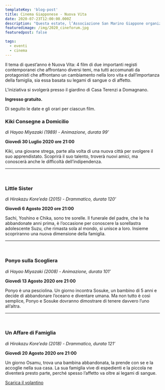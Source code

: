 ```yaml
---
templateKey: 'blog-post'
title: Cinema Giapponese - Nuova Vita
date: 2020-07-23T12:00:00.000Z
description: "Questa estate, l’Associazione San Marino Giappone organizza 4 serate dedicate al cinema Giapponese."
featuredimage: /img/2020_cineforum.jpg
featuredpost: false

tags:
  - eventi
  - cinema
---
```


Il tema di quest’anno è Nuova Vita: 4 film di due importanti registi contemporanei che affrontano diversi temi, ma tutti accomunati da protagonisti che affrontano un cambiamento nella loro vita e dall’importanza della famiglia, sia essa basata su legami di sangue o di affetto.

 L'iniziativa si svolgerà presso  il giardino di Casa Terenzi a Domagnano.
 
 **Ingresso gratuito.**

 Di seguito le date e gli orari per ciascun film. 


### Kiki Consegne a Domicilio

*di Hayao Miyazaki (1989) - Animazione, durata 99’*

**Giovedì	30 Luglio 2020	ore 21:00**

Kiki, una giovane strega, parte alla volta di una nuova città per svolgere il suo apprendistato. Scoprirà il suo talento, troverà nuovi amici, ma conoscerà anche le difficoltà dell’indipendenza.

<hr/><br/>


### Little Sister

*di Hirokazu Kore’eda (2015) - Drammatico, durata 120’*

**Giovedì	6 Agosto 2020	ore 21:00**

Sachi, Yoshino e Chika, sono tre sorelle. Il funerale del padre, che le ha abbandonate anni prima, è l’occasione per conoscere la sorellastra adolescente Suzu, che rimasta sola al mondo, si unisce a loro. Insieme scopriranno una nuova dimensione della famiglia.

<hr/><br/>

### Ponyo sulla Scogliera

*di Hayao Miyazaki (2008) - Animazione, durata 101’*

**Giovedì	13 Agosto 2020	ore 21:00**

Ponyo è una pesciolina. Un giorno incontra Sosuke, un bambino di 5 anni e decide di abbandonare l’oceano e diventare umana. Ma non tutto è così semplice, Ponyo e Sosuke dovranno dimostrare di tenere davvero l’uno all’altra.

<hr/><br/>

### Un Affare di Famiglia

*di Hirokazu Kore’eda (2018) - Drammatico, durata 121’*

**Giovedì	20 Agosto 2020	ore 21:00**

Un giorno Osamu, trova una bambina abbandonata, la prende con se e la accoglie nella sua casa. La sua famiglia vive di espedienti e la piccola ne diventerà presto parte, perché spesso l’affetto va oltre ai legami di sangue.

[Scarica il volantino](/pdf/2020_nuova_vita.pdf)